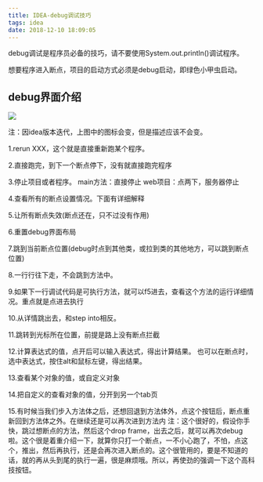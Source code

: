 ```yaml
---
title: IDEA-debug调试技巧
tags: idea
date: 2018-12-10 18:09:05
---
```


debug调试是程序员必备的技巧，请不要使用System.out.println()调试程序。

想要程序进入断点，项目的启动方式必须是debug启动，即绿色小甲虫启动。

## debug界面介绍
![](IDEA-debug调试技巧/1.png)

注：因idea版本迭代，上图中的图标会变，但是描述应该不会变。

1.rerun XXX，这个就是直接重新跑某个程序。

2.直接跑完，到下一个断点停下，没有就直接跑完程序

3.停止项目或者程序。
main方法：直接停止
web项目：点两下，服务器停止

4.查看所有的断点设置情况。下面有详细解释

5.让所有断点失效(断点还在，只不过没有作用)

6.重置debug界面布局

7.跳到当前断点位置(debug时点到其他类，或拉到类的其他地方，可以跳到断点位置)

8.一行行往下走，不会跳到方法中。

9.如果下一行调试代码是可执行方法，就可以f5进去，查看这个方法的运行详细情况。重点就是点进去执行

10.从详情跳出去，和step into相反。

11.跳转到光标所在位置，前提是路上没有断点拦截

12.计算表达式的值，点开后可以输入表达式，得出计算结果。
也可以在断点时，选中表达式，按住alt和鼠标左键，得出结果。

13.查看某个对象的值，或自定义对象

14.把自定义的查看对象的值，分开到另一个tab页

15.有时候当我们步入方法体之后，还想回退到方法体外，点这个按钮后，断点重新回到方法体之外。在继续还是可以再次进到方法内
注：这个很好的，假设你手快，跳过想断点的方法，然后这个drop frame，出去之后，就可以再次debug啦。这个很是着重介绍一下，就算你只打一个断点，一不小心跑了，不怕，点这个，推出，然后再执行，还是会再次进入断点的。这个很管用的，要是不知道的话，就的再从头到尾的执行一遍，很是麻烦哦。所以，再使劲的强调一下这个高科技按钮。



